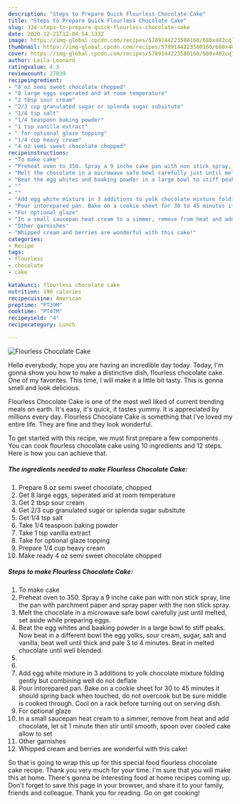 ```yaml
---
description: "Steps to Prepare Quick Flourless Chocolate Cake"
title: "Steps to Prepare Quick Flourless Chocolate Cake"
slug: 334-steps-to-prepare-quick-flourless-chocolate-cake
date: 2020-12-21T12:04:54.133Z
image: https://img-global.cpcdn.com/recipes/5789144223580160/680x482cq70/flourless-chocolate-cake-recipe-main-photo.jpg
thumbnail: https://img-global.cpcdn.com/recipes/5789144223580160/680x482cq70/flourless-chocolate-cake-recipe-main-photo.jpg
cover: https://img-global.cpcdn.com/recipes/5789144223580160/680x482cq70/flourless-chocolate-cake-recipe-main-photo.jpg
author: Leila Leonard
ratingvalue: 4.3
reviewcount: 27839
recipeingredient:
- "8 oz semi sweet chocolate chopped"
- "8 large eggs seperated and at room temperature"
- "2 tbsp sour cream"
- "2/3 cup granulated sugar or splenda sugar subsitute"
- "1/4 tsp salt"
- "1/4 teaspoon baking powder"
- "1 tsp vanilla extract"
- " for optional glaze topping"
- "1/4 cup heavy cream"
- "4 oz semi sweet chocolate chopped"
recipeinstructions:
- "To make cake"
- "Preheat oven to 350. Spray a 9 inche cake pan with non stick spray, line the pan with parchment paper and spray paper with the non stick spray."
- "Melt the chocolate in a microwave safe bowl carefully just until melted, set aside while preparing eggs."
- "Beat the egg whites and baaking powder in a large bowl to stiff peaks. Now beat in a different bowl the egg yolks, sour cream, sugar, salt and vanilla, beat well until thick and pale 3 to 4 minutes. Beat in melted chocolate until well blended."
- ""
- ""
- "Add egg white mixture in 3 additions to yolk chocolate mixture folding gently but combining well do not deflate"
- "Pour intorepared pan. Bake on a cookie sheet for 30 to 45 minutes it should spring back when touched, do not overcook but be sure middle is cooked through. Cool on a rack before turning out on serving dish."
- "For optional glaze"
- "In a small saucepan heat cream to a simmer, remove from heat and add chocolate, let sit 1 minute then stir until smooth, spoon over cooled cake allow to set"
- "Other garnishes"
- "Whipped cream and berries are wonderful with this cake!"
categories:
- Recipe
tags:
- flourless
- chocolate
- cake

katakunci: flourless chocolate cake 
nutrition: 190 calories
recipecuisine: American
preptime: "PT39M"
cooktime: "PT47M"
recipeyield: "4"
recipecategory: Lunch

---
```



![Flourless Chocolate Cake](https://img-global.cpcdn.com/recipes/5789144223580160/680x482cq70/flourless-chocolate-cake-recipe-main-photo.jpg)

Hello everybody, hope you are having an incredible day today. Today, I'm gonna show you how to make a distinctive dish, flourless chocolate cake. One of my favorites. This time, I will make it a little bit tasty. This is gonna smell and look delicious.

Flourless Chocolate Cake is one of the most well liked of current trending meals on earth. It's easy, it's quick, it tastes yummy. It is appreciated by millions every day. Flourless Chocolate Cake is something that I've loved my entire life. They are fine and they look wonderful.




To get started with this recipe, we must first prepare a few components. You can cook flourless chocolate cake using 10 ingredients and 12 steps. Here is how you can achieve that.

<!--inarticleads1-->

##### The ingredients needed to make Flourless Chocolate Cake:

1. Prepare 8 oz semi sweet chocolate, chopped
1. Get 8 large eggs, seperated and at room temperature
1. Get 2 tbsp sour cream
1. Get 2/3 cup granulated sugar or splenda sugar subsitute
1. Get 1/4 tsp salt
1. Take 1/4 teaspoon baking powder
1. Take 1 tsp vanilla extract
1. Take  for optional glaze topping
1. Prepare 1/4 cup heavy cream
1. Make ready 4 oz semi sweet chocolate chopped




<!--inarticleads2-->

##### Steps to make Flourless Chocolate Cake:

1. To make cake
1. Preheat oven to 350. Spray a 9 inche cake pan with non stick spray, line the pan with parchment paper and spray paper with the non stick spray.
1. Melt the chocolate in a microwave safe bowl carefully just until melted, set aside while preparing eggs.
1. Beat the egg whites and baaking powder in a large bowl to stiff peaks. Now beat in a different bowl the egg yolks, sour cream, sugar, salt and vanilla, beat well until thick and pale 3 to 4 minutes. Beat in melted chocolate until well blended.
1. 
1. 
1. Add egg white mixture in 3 additions to yolk chocolate mixture folding gently but combining well do not deflate
1. Pour intorepared pan. Bake on a cookie sheet for 30 to 45 minutes it should spring back when touched, do not overcook but be sure middle is cooked through. Cool on a rack before turning out on serving dish.
1. For optional glaze
1. In a small saucepan heat cream to a simmer, remove from heat and add chocolate, let sit 1 minute then stir until smooth, spoon over cooled cake allow to set
1. Other garnishes
1. Whipped cream and berries are wonderful with this cake!




So that is going to wrap this up for this special food flourless chocolate cake recipe. Thank you very much for your time. I'm sure that you will make this at home. There's gonna be interesting food at home recipes coming up. Don't forget to save this page in your browser, and share it to your family, friends and colleague. Thank you for reading. Go on get cooking!
